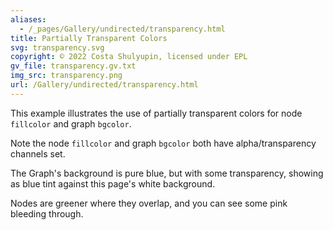 ```yaml
---
aliases:
  - /_pages/Gallery/undirected/transparency.html
title: Partially Transparent Colors
svg: transparency.svg
copyright: © 2022 Costa Shulyupin, licensed under EPL
gv_file: transparency.gv.txt
img_src: transparency.png
url: /Gallery/undirected/transparency.html
---
```

This example illustrates the use of partially transparent colors for
node `fillcolor` and graph `bgcolor`.

Note the node `fillcolor` and graph `bgcolor` both have alpha/transparency
channels set.

The Graph's background is pure blue, but with some transparency, showing as blue tint
against this page's white background.

Nodes are greener where they overlap, and you can see some pink bleeding
through.
